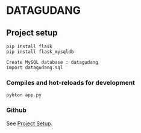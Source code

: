 # DATAGUDANG

## Project setup
```
pip install flask
pip install flask_mysqldb
```

```
Create MySQL database : datagudang
import datagudang.sql
```

### Compiles and hot-reloads for development
```
pyhton app.py
```

### Github
See [Project Setup](https://github.com/izzy713).
